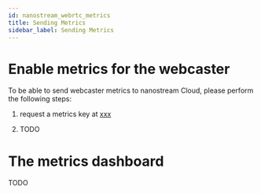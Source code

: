 ```yaml
---
id: nanostream_webrtc_metrics
title: Sending Metrics
sidebar_label: Sending Metrics
---
```


# Enable metrics for the webcaster

To be able to send webcaster metrics to nanostream Cloud,
please perform the following steps:

1) request a metrics key at [xxx](xxx)

2) TODO

# The metrics dashboard

TODO